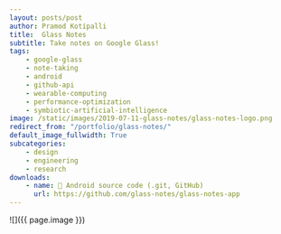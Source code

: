 ```yaml
---
layout: posts/post
author: Pramod Kotipalli
title:  Glass Notes
subtitle: Take notes on Google Glass!
tags:
    - google-glass
    - note-taking
    - android
    - github-api
    - wearable-computing
    - performance-optimization
    - symbiotic-artificial-intelligence
image: /static/images/2019-07-11-glass-notes/glass-notes-logo.png
redirect_from: "/portfolio/glass-notes/"
default_image_fullwidth: True
subcategories:
    - design
    - engineering
    - research
downloads:
    - name: 💾 Android source code (.git, GitHub)
      url: https://github.com/glass-notes/glass-notes-app
---
```


![]({{ page.image }})
